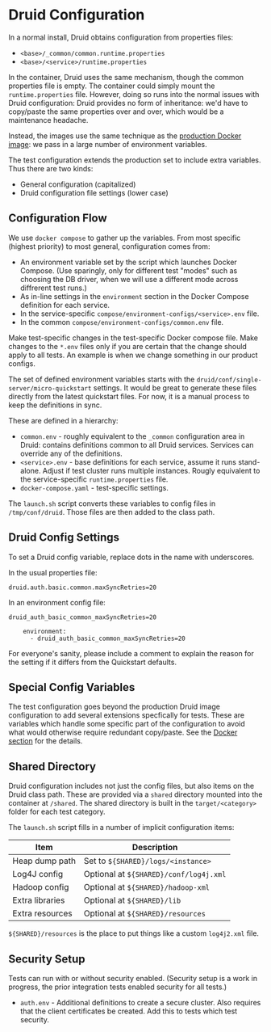 <!--
  ~ Licensed to the Apache Software Foundation (ASF) under one
  ~ or more contributor license agreements.  See the NOTICE file
  ~ distributed with this work for additional information
  ~ regarding copyright ownership.  The ASF licenses this file
  ~ to you under the Apache License, Version 2.0 (the
  ~ "License"); you may not use this file except in compliance
  ~ with the License.  You may obtain a copy of the License at
  ~
  ~   http://www.apache.org/licenses/LICENSE-2.0
  ~
  ~ Unless required by applicable law or agreed to in writing,
  ~ software distributed under the License is distributed on an
  ~ "AS IS" BASIS, WITHOUT WARRANTIES OR CONDITIONS OF ANY
  ~ KIND, either express or implied.  See the License for the
  ~ specific language governing permissions and limitations
  ~ under the License.
  -->

# Druid Configuration

In a normal install, Druid obtains configuration from properties files:

* `<base>/_common/common.runtime.properties`
* `<base>/<service>/runtime.properties`

In the container, Druid uses the same mechanism, though the common properties
file is empty. The container could simply mount the `runtime.properties` file.
However, doing so runs into the normal issues with Druid configuration: Druid
provides no form of inheritance: we'd have to copy/paste the same properties
over and over, which would be a maintenance headache.

Instead, the images use the same technique as the
[production Docker image](https://druid.apache.org/docs/latest/tutorials/docker.html):
we pass in a large number of environment variables.

The test configuration extends the production set to include extra
variables. Thus there are two kinds:

* General configuration (capitalized)
* Druid configuration file settings (lower case)

## Configuration Flow

We use `docker compose` to gather up the variables. From most specific
(highest priority) to most general, configuration comes from:

* An environment variable set by the script which launches Docker Compose.
  (Use sparingly, only for different test "modes" such as choosing the
  DB driver, when we will use a different mode across diffrerent test runs.)
* As in-line settings in the `environment` section in the Docker Compose
  definition for each service.
* In the service-specific `compose/environment-configs/<service>.env` file.
* In the common `compose/environment-configs/common.env` file.

Make test-specific changes in the test-specific Docker compose file. Make
changes to the `*.env` files only if you are certain that the change should
apply to all tests. An example is when we change something in our product
configs.

The set of defined environment variables starts with the
`druid/conf/single-server/micro-quickstart` settings. It would be great to generate
these files directly from the latest quickstart files. For now, it is a manual
process to keep the definitions in sync.

These are defined in a hierarchy:

* `common.env` - roughly equivalent to the `_common` configuration area in Druid:
  contains definitions common to all Druid services. Services can override any
  of the definitions.
* `<service>.env` - base definitions for each service, assume it runs stand-alone.
  Adjust if test cluster runs multiple instances. Rougly equivalent to the
  service-specific `runtime.properties` file.
* `docker-compose.yaml` - test-specific settings.

The `launch.sh` script converts these variables to config files in
`/tmp/conf/druid`. Those files are then added to the class path.

## Druid Config Settings

To set a Druid config variable, replace dots in the name with underscores.

In the usual properties file:

```text
druid.auth.basic.common.maxSyncRetries=20
```

In an environment config file:

```text
druid_auth_basic_common_maxSyncRetries=20
```

```text
    environment:
      - druid_auth_basic_common_maxSyncRetries=20
```

For everyone's sanity, please include a comment to explain the reason for
the setting if it differs from the Quickstart defaults.

## Special Config Variables

The test configuration goes beyond the production Druid image configuration
to add several extensions specfically for tests. These are variables which
handle some specific part of the configuration to avoid what would otherwise
require redundant copy/paste. See the [Docker section](docker.md) for the
details.

## Shared Directory

Druid configuration includes not just the config files, but also items
on the Druid class path. These are provided via a `shared` directory mounted
into the container at `/shared`.
The shared directory is built in the `target/<category>` folder for each test
category.

The `launch.sh` script fills in a number of implicit configuration items:

| Item | Description |
| ---- | ----------- |
| Heap dump path | Set to `${SHARED}/logs/<instance>` |
| Log4J config | Optional at `${SHARED}/conf/log4j.xml` |
| Hadoop config | Optional at `${SHARED}/hadoop-xml` |
| Extra libraries | Optional at `${SHARED}/lib` |
| Extra resources | Optional at `${SHARED}/resources` |

`${SHARED}/resources` is the place to put things like a custom `log4j2.xml`
file.

## Security Setup

Tests can run with or without security enabled. (Security setup is a work in progress,
the prior integration tests enabled security for all tests.)

* `auth.env` - Additional definitions to create a secure cluster. Also requires that
  the client certificates be created. Add this to tests which test security.
